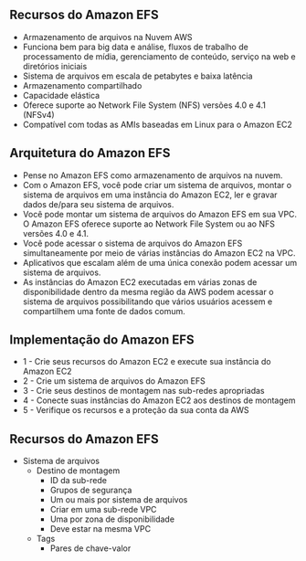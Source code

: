 ## Recursos do Amazon EFS

- Armazenamento de arquivos na Nuvem AWS
- Funciona bem para big data e análise, fluxos de trabalho de processamento de mídia, gerenciamento de conteúdo, serviço na web e diretórios iniciais
- Sistema de arquivos em escala de petabytes e baixa latência
- Armazenamento compartilhado
- Capacidade elástica
- Oferece suporte ao Network File System (NFS) versões 4.0 e 4.1 (NFSv4)
- Compatível com todas as AMIs baseadas em Linux para o Amazon EC2

## Arquitetura do Amazon EFS

- Pense no Amazon EFS como armazenamento de arquivos na nuvem. 
- Com o Amazon EFS, você pode criar um sistema de arquivos, montar o sistema de arquivos em uma instância do Amazon EC2, ler e gravar dados de/para seu sistema de arquivos. 
- Você pode montar um sistema de arquivos do Amazon EFS em sua VPC. O Amazon EFS oferece suporte ao Network File System ou ao NFS versões 4.0 e 4.1. 
- Você pode acessar o sistema de arquivos do Amazon EFS simultaneamente por meio de várias instâncias do Amazon EC2 na VPC. 
- Aplicativos que escalam além de uma única conexão podem acessar um sistema de arquivos. 
- As instâncias do Amazon EC2 executadas em várias zonas de disponibilidade dentro da mesma região da AWS podem acessar o sistema de arquivos possibilitando que vários usuários acessem e compartilhem uma fonte de dados comum. 

## Implementação do Amazon EFS

- 1 - Crie seus recursos do Amazon EC2 e execute sua instância do Amazon EC2
- 2 - Crie um sistema de arquivos do Amazon EFS
- 3 - Crie seus destinos de montagem nas sub-redes apropriadas
- 4 - Conecte suas instâncias do Amazon EC2 aos destinos de montagem
- 5 - Verifique os recursos e a proteção da sua conta da AWS

## Recursos do Amazon EFS

- Sistema de arquivos 
    - Destino de montagem
        - ID da sub-rede
        - Grupos de segurança
        - Um ou mais por sistema de arquivos
        - Criar em uma sub-rede VPC
        - Uma por zona de disponibilidade
        - Deve estar na mesma VPC
    - Tags
        - Pares de chave-valor
